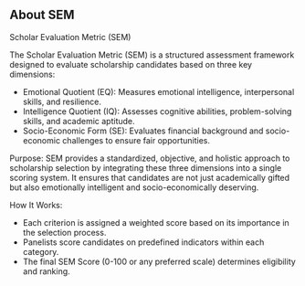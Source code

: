 
## About SEM
Scholar Evaluation Metric (SEM)

The Scholar Evaluation Metric (SEM) is a structured assessment framework designed to evaluate scholarship candidates based on three key dimensions:

- Emotional Quotient (EQ): Measures emotional intelligence, interpersonal skills, and resilience.
- Intelligence Quotient (IQ): Assesses cognitive abilities, problem-solving skills, and academic aptitude.
- Socio-Economic Form (SE): Evaluates financial background and socio-economic challenges to ensure fair opportunities.

Purpose: SEM provides a standardized, objective, and holistic approach to scholarship selection by integrating these three dimensions into a single scoring system. It ensures that candidates are not just academically gifted but also emotionally intelligent and socio-economically deserving.

How It Works:

- Each criterion is assigned a weighted score based on its importance in the selection process.
- Panelists score candidates on predefined indicators within each category.
- The final SEM Score (0-100 or any preferred scale) determines eligibility and ranking.

